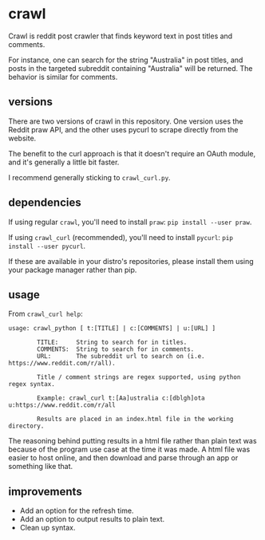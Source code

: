 # crawl

Crawl is reddit post crawler that finds keyword text in post titles and comments.

For instance, one can search for the string "Australia" in post titles, and posts in the targeted subreddit containing "Australia" will be returned.  The behavior is similar for comments.

## versions

There are two versions of crawl in this repository.  One version uses the Reddit praw API, and the other uses pycurl to scrape directly from the website.

The benefit to the curl approach is that it doesn't require an OAuth module, and it's generally a little bit faster.

I recommend generally sticking to `crawl_curl.py`.

## dependencies

If using regular `crawl`, you'll need to install `praw`: `pip install --user praw`.

If using `crawl_curl` (recommended), you'll need to install `pycurl`: `pip install --user pycurl`.

If these are available in your distro's repositories, please install them using your package manager rather than pip.

## usage

From `crawl_curl help`:
```
usage: crawl_python [ t:[TITLE] | c:[COMMENTS] | u:[URL] ]

        TITLE:     String to search for in titles.
        COMMENTS:  String to search for in comments.
        URL:       The subreddit url to search on (i.e. https://www.reddit.com/r/all).

        Title / comment strings are regex supported, using python regex syntax.

        Example: crawl_curl t:[Aa]ustralia c:[dblgh]ota u:https://www.reddit.com/r/all

        Results are placed in an index.html file in the working directory.
```

The reasoning behind putting results in a html file rather than plain text was because of the program use case at the time it was made.  A html file was easier to host online, and then download and parse through an app or something like that.

## improvements
* Add an option for the refresh time.
* Add an option to output results to plain text.
* Clean up syntax.
